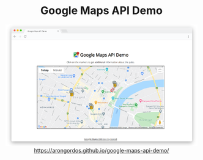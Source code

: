 <div align="center">
  <h1>Google Maps API Demo</h1>
  <img src="img/screenshot.png" width="600">
</div>

<div align="center">
  <a href="https://arongordos.github.io/google-maps-api-demo/">https://arongordos.github.io/google-maps-api-demo/</a>
</div>